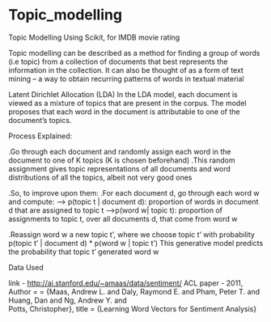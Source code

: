 # Topic_modelling
Topic Modelling Using Scikit, for IMDB movie rating


Topic modelling can be described as a method for finding a group of words (i.e topic) from a collection of documents that best represents the information in the collection. It can also be thought of as a form of text mining – a way to obtain recurring patterns of words in textual material

Latent Dirichlet Allocation (LDA)
In the LDA model, each document is viewed as a mixture of topics that are present in the corpus. The model proposes that each word in the document is attributable to one of the document’s topics.


Process Explained:

.Go through each document and randomly assign each word in the document to one of K topics (K is chosen beforehand)
.This random assignment gives topic representations of all documents and word distributions of all the topics, albeit not very good  ones

.So, to improve upon them:
        .For each document d, go through each word w and compute:
            --> p(topic t | document d): proportion of words in document d that are assigned to topic t
            -->p(word w| topic t): proportion of assignments to topic t, over all documents d, that come from word w

.Reassign word w a new topic t’, where we choose topic t’ with probability
    p(topic t’ | document d) * p(word w | topic t’)
    This generative model predicts the probability that topic t’ generated word w





Data Used

link - http://ai.stanford.edu/~amaas/data/sentiment/
ACL paper - 2011, 
Author = = {Maas, Andrew L.  and  Daly, Raymond E.  and  Pham, Peter T.  and  Huang, Dan  and  Ng, Andrew Y.  and    
            Potts, Christopher},
title     = {Learning Word Vectors for Sentiment Analysis}
